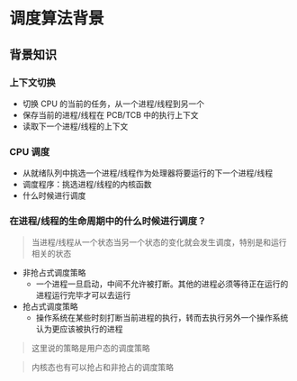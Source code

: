 # 调度算法背景

## 背景知识

### 上下文切换

* 切换 CPU 的当前的任务，从一个进程/线程到另一个
* 保存当前的进程/线程在 PCB/TCB 中的执行上下文
* 读取下一个进程/线程的上下文

### CPU 调度

* 从就绪队列中挑选一个进程/线程作为处理器将要运行的下一个进程/线程
* 调度程序：挑选进程/线程的内核函数
* 什么时候进行调度

### 在进程/线程的生命周期中的什么时候进行调度？

> 当进程/线程从一个状态当另一个状态的变化就会发生调度，特别是和运行相关的状态

* 非抢占式调度策略
  * 一个进程一旦启动，中间不允许被打断。其他的进程必须等待正在运行的进程运行完毕才可以去运行
* 抢占式调度策略
  * 操作系统在某些时刻打断当前进程的执行，转而去执行另外一个操作系统认为更应该被执行的进程

> 这里说的策略是用户态的调度策略

> 内核态也有可以抢占和非抢占的调度策略

